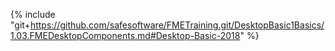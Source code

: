 {% include "git+https://github.com/safesoftware/FMETraining.git/DesktopBasic1Basics/1.03.FMEDesktopComponents.md#Desktop-Basic-2018" %}
